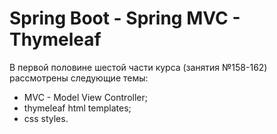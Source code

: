 # Spring Boot - Spring MVC - Thymeleaf

В первой половине шестой части курса (занятия №158-162) рассмотрены следующие темы:
- MVC - Model View Controller;
- thymeleaf html templates;
- css styles.